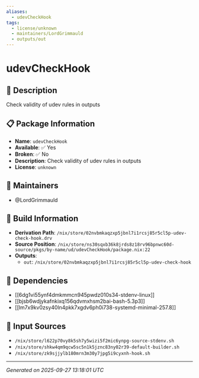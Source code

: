 ```yaml
---
aliases:
  - udevCheckHook
tags:
  - license/unknown
  - maintainers/LordGrimmauld
  - outputs/out
---
```


# udevCheckHook

## 📝 Description

Check validity of udev rules in outputs

## 📋 Package Information

- **Name**: `udevCheckHook`
- **Available**: ✅ Yes
- **Broken**: ✅ No
- **Description**: Check validity of udev rules in outputs
- **License**: `unknown`
## 👥 Maintainers

- @LordGrimmauld


## 🔧 Build Information

- **Derivation Path**: `/nix/store/02nvbmkaqzxp5jbnl7i1rcsj85r5cl5p-udev-check-hook.drv`
- **Source Position**: `/nix/store/ns30sqxb36k8jrds8z18rv96bpnwc60d-source/pkgs/by-name/ud/udevCheckHook/package.nix:22`
- **Outputs**:
  - `out`:  `/nix/store/02nvbmkaqzxp5jbnl7i1rcsj85r5cl5p-udev-check-hook`

## 🔗 Dependencies

- [[6dg1vi55ynf4dmkmmcn945pwdz010s34-stdenv-linux]]
- [[bjsb6wdjykafnkixq156qdvmxhsm2bai-bash-5.3p3]]
- [[lm7x9kv0zsy40ln4pkk7xgdv6ph0i738-systemd-minimal-257.8]]

## 📁 Input Sources

- `/nix/store/l622p70vy8k5sh7y5wizi5f2mic6ynpg-source-stdenv.sh`
- `/nix/store/shkw4qm9qcw5sc5n1k5jznc83ny02r39-default-builder.sh`
- `/nix/store/zk9sjjylb180mrn3m30y7jpg5i9cyxnh-hook.sh`

---
*Generated on 2025-09-27 13:18:01 UTC*

